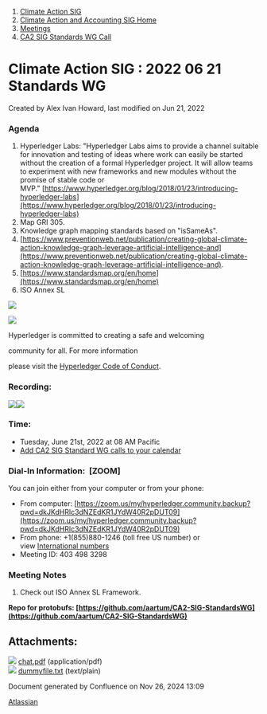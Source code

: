 1. [Climate Action SIG](index.html)
2. [Climate Action and Accounting SIG Home](Climate-Action-and-Accounting-SIG-Home_19005445.html)
3. [Meetings](Meetings_19005583.html)
4. [CA2 SIG Standards WG Call](CA2-SIG-Standards-WG-Call_19007176.html)

# Climate Action SIG : 2022 06 21 Standards WG

Created by Alex Ivan Howard, last modified on Jun 21, 2022

### Agenda

1. Hyperledger Labs: "Hyperledger Labs aims to provide a channel suitable for innovation and testing of ideas where work can easily be started without the creation of a formal Hyperledger project. It will allow teams to experiment with new frameworks and new modules without the promise of stable code or MVP." [https://www.hyperledger.org/blog/2018/01/23/introducing-hyperledger-labs](https://www.hyperledger.org/blog/2018/01/23/introducing-hyperledger-labs)
2. Map GRI 305.
3. Knowledge graph mapping standards based on "isSameAs".
4. [https://www.preventionweb.net/publication/creating-global-climate-action-knowledge-graph-leverage-artificial-intelligence-and](https://www.preventionweb.net/publication/creating-global-climate-action-knowledge-graph-leverage-artificial-intelligence-and).
5. [https://www.standardsmap.org/en/home](https://www.standardsmap.org/en/home)
6. ISO Annex SL

![](https://wiki.hyperledger.org/download/attachments/29034696/Antitrustnotice.png?version=1&modificationDate=1581695654000&api=v2)

![](https://wiki.hyperledger.org/download/attachments/2392771/welcome.png?version=2&modificationDate=1572450107000&api=v2)

Hyperledger is committed to creating a safe and welcoming

community for all. For more information

please visit the [Hyperledger Code of Conduct](https://lf-hyperledger.atlassian.net/wiki/display/HYP/Hyperledger+Code+of+Conduct).

### Recording:

[![](attachments/thumbnails/19009430/19009439)](attachments/19009430/19009439.pdf)![](plugins/servlet/confluence/placeholder/unknown-attachment)

### **Time:**

- Tuesday, June 21st, 2022 at 08 AM Pacific
- [Add CA2 SIG Standard WG calls to your calendar](https://lists.hyperledger.org/g/climate-sig/ics/invite.ics?repeatid=36679)

### **Dial-In Information:  \[ZOOM]**

You can join either from your computer or from your phone:

- From computer: [https://zoom.us/my/hyperledger.community.backup?pwd=dkJKdHRlc3dNZEdKR1JYdW40R2pDUT09](https://zoom.us/my/hyperledger.community.backup?pwd=dkJKdHRlc3dNZEdKR1JYdW40R2pDUT09)
- From phone: +1(855)880-1246 (toll free US number) or view [International numbers](https://zoom.us/u/bAaJoyznp)
- Meeting ID: 403 498 3298

### **Meeting Notes**

1. Check out ISO Annex SL Framework.

**Repo for protobufs: [https://github.com/aartum/CA2-SIG-StandardsWG](https://github.com/aartum/CA2-SIG-StandardsWG)**

## Attachments:

![](images/icons/bullet_blue.gif) [chat.pdf](attachments/19009430/19009439.pdf) (application/pdf)  
![](images/icons/bullet_blue.gif) [dummyfile.txt](attachments/19009430/19009440.txt) (text/plain)

Document generated by Confluence on Nov 26, 2024 13:09

[Atlassian](http://www.atlassian.com/)

